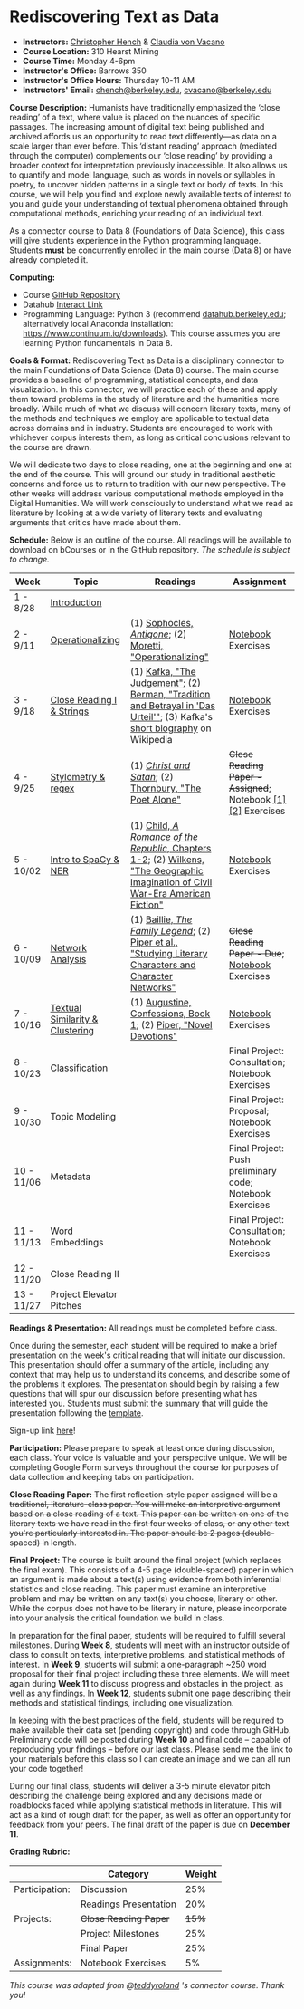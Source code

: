 Rediscovering Text as Data
====================
* **Instructors:** [Christopher Hench](http://german.berkeley.edu/author/chench/) & [Claudia von Vacano](http://dlab.berkeley.edu/claudia-von-vacano)
* **Course Location:** 310 Hearst Mining
* **Course Time:** Monday 4-6pm
* **Instructor's Office:** Barrows 350
* **Instructor's Office Hours:** Thursday 10-11 AM
* **Instructors' Email:** [chench@berkeley.edu](chench@berkeley.edu), [cvacano@berkeley.edu](cvacano@berkeley.edu)

**Course Description:** Humanists have traditionally emphasized the ‘close reading’ of a text, where value is placed on the nuances of specific passages. The increasing amount of digital text being published and archived affords us an opportunity to read text differently—as data on a scale larger than ever before. This ‘distant reading’ approach (mediated through the computer) complements our ‘close reading’ by providing a broader context for interpretation previously inaccessible. It also allows us to quantify and model language, such as words in novels or syllables in poetry, to uncover hidden patterns in a single text or body of texts. In this course, we will help you find and explore newly available texts of interest to you and guide your understanding of textual phenomena obtained through computational methods, enriching your reading of an individual text.

As a connector course to Data 8 (Foundations of Data Science), this class will give students experience in the Python programming language. Students **must** be concurrently enrolled in the main course (Data 8) or have already completed it.

**Computing:** 

* Course [GitHub Repository](https://github.com/henchc/Rediscovering-Text-as-Data)
* Datahub [Interact Link](http://datahub.berkeley.edu/hub/user-redirect/git-sync?repo=https://github.com/henchc/Rediscovering-Text-as-Data)
* Programming Language: Python 3 (recommend [datahub.berkeley.edu](datahub.berkeley.edu); alternatively local Anaconda installation: https://www.continuum.io/downloads). This course assumes you are learning Python fundamentals in Data 8.


**Goals & Format:** Rediscovering Text as Data is a disciplinary connector to the main Foundations of Data Science (Data 8) course. The main course provides a baseline of programming, statistical concepts, and data visualization. In this connector, we will practice each of these and apply them toward problems in the study of literature and the humanities more broadly. While much of what we discuss will concern literary texts, many of the methods and techniques we employ are applicable to textual data across domains and in industry. Students are encouraged to work with whichever corpus interests them, as long as critical conclusions relevant to the course are drawn.

We will dedicate two days to close reading, one at the beginning and one at the end of the course. This will ground our study in traditional aesthetic concerns and force us to return to tradition with our new perspective. The other weeks will address various computational methods employed in the Digital Humanities. We will work consciously to understand what we read as literature by looking at a wide variety of literary texts and evaluating arguments that critics have made about them.


**Schedule:** Below is an outline of the course. All readings will be available to download on bCourses or in the GitHub repository. *The schedule is subject to change.*

| Week  | Topic  | Readings  | Assignment  |
| ---   | ---       | ---       | ---         |
|  1 - 8/28  | [Introduction](https://github.com/henchc/Rediscovering-Text-as-Data/blob/master/01-Text-as-Data/Intro.ipynb) |   | |
|  2 - 9/11  | [Operationalizing](https://github.com/henchc/Rediscovering-Text-as-Data/tree/master/02-Operationalizing) | (1) [Sophocles, *Antigone*](https://github.com/henchc/Rediscovering-Text-as-Data/blob/master/02-Operationalizing/readings/Sophocles-Antigone-(selection).pdf); (2) [Moretti, "Operationalizing"](https://github.com/henchc/Rediscovering-Text-as-Data/blob/master/02-Operationalizing/readings/Moretti-Operationalizing.pdf)  | [Notebook](https://github.com/henchc/Rediscovering-Text-as-Data/blob/master/02-Operationalizing/01-Operationalizing.ipynb) Exercises  |
|  3 - 9/18 | [Close Reading I & Strings](https://github.com/henchc/Rediscovering-Text-as-Data/tree/master/03-Close-Reading-I)  | (1) [Kafka, "The Judgement"](https://github.com/henchc/Rediscovering-Text-as-Data/blob/master/03-Close-Reading-I/readings/Kafka-The-Judgement.pdf); (2) [Berman, "Tradition and Betrayal in 'Das Urteil'"](https://github.com/henchc/Rediscovering-Text-as-Data/blob/master/03-Close-Reading-I/readings/Berman-Tradition-and-Betrayal.pdf); (3) Kafka's [short biography](https://en.wikipedia.org/wiki/Franz_Kafka#Life) on Wikipedia | [Notebook](https://github.com/henchc/Rediscovering-Text-as-Data/blob/master/03-Close-Reading-I/01-Strings.ipynb) Exercises  |
|  4 - 9/25 | [Stylometry & regex](https://github.com/henchc/Rediscovering-Text-as-Data/tree/master/04-Stylometry)  | (1) [*Christ and Satan*](https://github.com/henchc/Rediscovering-Text-as-Data/blob/master/04-Stylometry/readings/Christ-and-Satan.pdf); (2) [Thornbury, "The Poet Alone"](https://github.com/henchc/Rediscovering-Text-as-Data/blob/master/04-Stylometry/readings/Thornbury-The-Poet-Alone.pdf)  | ~~Close Reading Paper - Assigned~~; Notebook [[1]](https://github.com/henchc/Rediscovering-Text-as-Data/blob/master/04-Stylometry/01-Ad-Hoc-Stylometry.ipynb)[[2]](https://github.com/henchc/Rediscovering-Text-as-Data/blob/master/04-Stylometry/02-regex.ipynb) Exercises|
|  5 - 10/02  | [Intro to SpaCy & NER](https://github.com/henchc/Rediscovering-Text-as-Data/tree/master/05-Intro-to-SpaCy/)  | (1) [Child, *A Romance of the Republic*, Chapters 1-2](https://github.com/henchc/Rediscovering-Text-as-Data/tree/master/05-Intro-to-SpaCy/readings/Child-A-Romance-of-the-Republic-1-2.pdf); (2) [Wilkens, "The Geographic Imagination of Civil War-Era American Fiction"](https://github.com/henchc/Rediscovering-Text-as-Data/tree/master/05-Intro-to-SpaCy/readings/Wilkens-The-Geographic-Imagination-of-Civil-War-Era-American-Fiction.pdf)  | [Notebook](https://github.com/henchc/Rediscovering-Text-as-Data/tree/master/05-Intro-to-SpaCy/Intro-to-SpaCy.ipynb) Exercises |
|  6 - 10/09  | [Network Analysis](https://github.com/henchc/Rediscovering-Text-as-Data/tree/master/06-Network-Analysis)  | (1) [Baillie, *The Family Legend*](https://github.com/henchc/Rediscovering-Text-as-Data/blob/master/06-Network-Analysis/readings/Baillie-The-Family-Legend.pdf); (2) [Piper et al., "Studying Literary Characters and Character Networks"](https://github.com/henchc/Rediscovering-Text-as-Data/blob/master/06-Network-Analysis/readings/Studying-Literary-Characters-and%20Character-Networks.pdf) | ~~Close Reading Paper - Due~~; [Notebook](https://github.com/henchc/Rediscovering-Text-as-Data/blob/master/06-Network-Analysis/01-Network-Analysis.ipynb) Exercises  |
|  7 - 10/16 | [Textual Similarity & Clustering](https://github.com/henchc/Rediscovering-Text-as-Data/tree/master/07-Textual-Similarity)  | (1) [Augustine, Confessions, Book 1](https://github.com/henchc/Rediscovering-Text-as-Data/blob/master/07-Textual-Similarity/readings/Augustine-Confessions.pdf); (2) [Piper, "Novel Devotions"](https://github.com/henchc/Rediscovering-Text-as-Data/blob/master/07-Textual-Similarity/readings/Piper-Novel-Devotions.pdf) | [Notebook](https://github.com/henchc/Rediscovering-Text-as-Data/blob/master/07-Textual-Similarity/01-Textual-Similarity.ipynb) Exercises  |
|  8 - 10/23  | Classification |  | Final Project: Consultation; Notebook Exercises  |
|  9 - 10/30  | Topic Modeling  |  | Final Project: Proposal; Notebook Exercises  |
|  10 - 11/06  | Metadata  |  | Final Project: Push preliminary code; Notebook Exercises  |
|  11 - 11/13 | Word Embeddings  |  | Final Project: Consultation; Notebook Exercises  |
|  12 - 11/20 | Close Reading II |  |   |
|  13 - 11/27 | Project Elevator Pitches  |  |  |



**Readings & Presentation:** All readings must be completed before class.

Once during the semester, each student will be required to make a brief presentation on the week's critical reading that will initiate our discussion. This presentation should offer a summary of the article, including any context that may help us to understand its concerns, and describe some of the problems it explores. The presentation should begin by raising a few questions that will spur our discussion before presenting what has interested you. Students must submit the summary that will guide the presentation following the [template](https://github.com/henchc/Rediscovering-Text-as-Data/blob/master/Course-Materials/presentation-template.md).

Sign-up link [here](https://docs.google.com/a/berkeley.edu/spreadsheets/d/13ctS2XE99lfSemm4dTyxdujW3Kh0m7czmmAHIxxiZAA/edit?usp=sharing)!


**Participation:** Please prepare to speak at least once during discussion, each class. Your voice is valuable and your perspective unique. We will be completing Google Form surveys throughout the course for purposes of data collection and keeping tabs on participation.


~~**Close Reading Paper:** The first reflection-style paper assigned will be a traditional, literature-class paper. You will make an interpretive argument based on a close reading of a text. This paper can be written on one of the literary texts we have read in the first four weeks of class, or any other text you're particularly interested in. The paper should be 2 pages (double-spaced) in length.~~


**Final Project:** The course is built around the final project (which replaces the final exam). This consists of a 4-5 page (double-spaced) paper in which an argument is made about a text(s) using evidence from both inferential statistics and close reading. This paper must examine an interpretive problem and may be written on any text(s) you choose, literary or other. While the corpus does not have to be literary in nature, please incorporate into your analysis the critical foundation we build in class.

In preparation for the final paper, students will be required to fulfill several milestones. During **Week 8**, students will meet with an instructor outside of class to consult on texts, interpretive problems, and statistical methods of interest. In **Week 9**, students will submit a one-paragraph ~250 word proposal for their final project including these three elements. We will meet again during **Week 11** to discuss progress and obstacles in the project, as well as any findings. In **Week 12**, students submit one page describing their methods and statistical findings, including one visualization.

In keeping with the best practices of the field, students will be required to make available their data set (pending copyright) and code through GitHub. Preliminary code will be posted during **Week 10** and final code – capable of reproducing your findings – before our last class. Please send me the link to your materials before this class so I can create an image and we can all run your code together!

During our final class, students will deliver a 3-5 minute elevator pitch describing the challenge being explored and any decisions made or roadblocks faced while applying statistical methods in literature. This will act as a kind of rough draft for the paper, as well as offer an opportunity for feedback from your peers. The final draft of the paper is due on **December 11**.


**Grading Rubric:**

|   |  Category | Weight  |
| ---   | ---       | ---       |
|  Participation:  | Discussion  | 25%  |
|    | Readings Presentation  | 20%  |
|  Projects:  | ~~Close Reading Paper~~  | ~~15%~~  |
|    | Project Milestones  | 25%  |
|    | Final Paper  | 25%  |
|  Assignments: | Notebook Exercises | 5% |


*This course was adapted from @[teddyroland](https://github.com/teddyroland) 's connector course. Thank you!*
